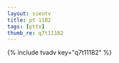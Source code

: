 ```yaml
--- 
layout: sieutv
title: pt 1182
tags: [pttv]
thumb_re: q7t11182
---
```

{% include tvadv key="q7t11182" %} 
